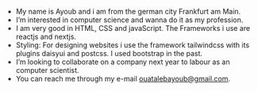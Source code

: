 -  My name is Ayoub and i am from the german city Frankfurt am Main.
-  I’m interested in computer science and wanna do it as my profession.
-  I am very good in HTML, CSS and javaScript. The Frameworks i use are reactjs and nextjs.
-  Styling: For designing websites i use the framework tailwindcss with its plugins daisyui and postcss. I used bootstrap in the past.
-  I’m looking to collaborate on a company next year to labour as an computer scientist.
-  You can reach me through my e-mail ouatalebayoub@gmail.com.

<!---
Ayoub437/Ayoub437 is a ✨ special ✨ repository because its `README.md` (this file) appears on your GitHub profile.
You can click the Preview link to take a look at your changes.
--->
